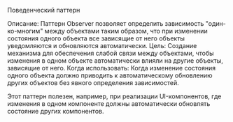 Поведенческий паттерн

Описание: Паттерн Observer позволяет определить зависимость "один-ко-многим" между объектами таким образом, что при изменении состояния одного объекта все зависящие от него объекты уведомляются и обновляются автоматически.
Цель: Создание механизма для обеспечения слабой связи между объектами, чтобы изменения в одном объекте автоматически влияли на другие объекты, зависящие от него.
Когда использовать: Когда изменение состояния одного объекта должно приводить к автоматическому обновлению других объектов без явного определения зависимостей.

Этот паттерн полезен, например, при реализации UI-компонентов, где изменения в одном компоненте должны автоматически обновлять состояние других компонентов.